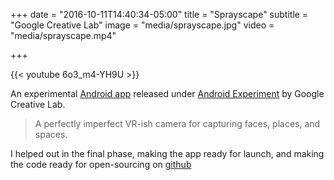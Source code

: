 +++
date = "2016-10-11T14:40:34-05:00"
title = "Sprayscape"
subtitle = "Google Creative Lab"
image = "media/sprayscape.jpg"
video = "media/sprayscape.mp4"

+++

{{< youtube 6o3_m4-YH9U >}}

An experimental [Android app](https://sprayscape.com/) released under [Android Experiment](https://www.androidexperiments.com/experiment/sprayscape) by Google Creative Lab. 


> A perfectly imperfect VR-ish camera for capturing faces, places, and spaces.

I helped out in the final phase, making the app ready for launch, and making the code ready for open-sourcing on [github](https://github.com/googlecreativelab/sprayscape)